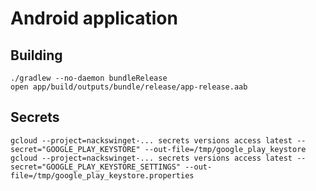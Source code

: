 # Android application


## Building

    ./gradlew --no-daemon bundleRelease
    open app/build/outputs/bundle/release/app-release.aab

## Secrets

    gcloud --project=nackswinget-... secrets versions access latest --secret="GOOGLE_PLAY_KEYSTORE" --out-file=/tmp/google_play_keystore
    gcloud --project=nackswinget-... secrets versions access latest --secret="GOOGLE_PLAY_KEYSTORE_SETTINGS" --out-file=/tmp/google_play_keystore.properties
